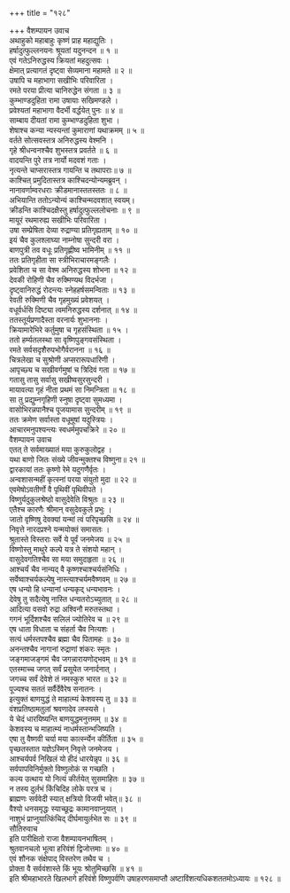 +++
title = "१२८"

+++
वैशम्पायन उवाच  
अथाहुको महाबाहुः कृष्णं प्राह महाद्युतिः ।  
हर्षादुत्फुल्लनयनः श्रूयतां यदुनन्दन ॥ १ ॥  
एवं गतेऽनिरुद्धस्य क्रियतां महदुत्सवः ।  
क्षेमात् प्रत्यागतं दृष्ट्वा सेव्यमाना महामते ॥ २ ॥  
उषापि च महाभागा सखीभिः परिवारिता ।  
रमते परया प्रीत्या चानिरुद्धेन संगता ॥ ३ ॥  
कुम्भाण्डदुहिता रामा उषायाः सखिमण्डले ।  
प्रवेश्यतां महाभागा वैदर्भी वर्द्धयेत् पुनः ॥ ४ ॥  
साम्बाय दीयतां रामा कुम्भाण्डदुहिता शुभा ।  
शेषाश्च कन्या न्यस्यन्तां कुमाराणां यथाक्रमम् ॥ ५ ॥  
वर्तते सोत्सवस्तत्र अनिरुद्धस्य वेश्मनि ।  
गृहे श्रीधन्वनश्चैव शुभस्तत्र प्रवर्तते ॥ ६ ॥  
वादयन्ति पुरे तत्र नार्यो मदवशं गताः ।  
नृत्यन्ते चाप्सरास्तत्र गायन्ति च तथापराः॥ ७ ॥  
काश्चित् प्रमुदितास्तत्र काश्चिदन्योन्यमब्रुवन् ।  
नानावर्णाम्वरधराः क्रीडमानास्ततस्ततः ॥ ८ ॥  
अभियान्ति ततोऽन्योन्यं काश्चिन्मदवशात् स्वयम्।  
क्रीडन्ति काश्चिदक्षैस्तु हर्षादुत्फुल्ललोचनाः ॥ ९ ॥  
मायूरं रथमारुह्य सखीभिः परिवारिता ।  
उषा सम्प्रेषिता देव्या रुद्राण्या प्रतिगृह्यताम् ॥ १० ॥  
इयं चैव कुलश्लाघ्या नाम्नोषा सुन्दरी वरा ।  
बाणपुत्री तव वधूः प्रतिगृह्णीष्व भामिनीम् ॥ ११ ॥  
ततः प्रतिगृहीता सा स्त्रीभिराचारमङ्गलैः ।  
प्रवेशिता च सा वेश्म अनिरुद्धस्य शोभना ॥ १२ ॥  
देवकी रोहिणी चैव रुक्मिण्यथ विदर्भजा ।  
दृष्ट्वानिरुद्धं रोदन्त्यः स्नेहहर्षसमन्विताः ॥ १३ ॥  
रेवती रुक्मिणी चैव गृहमुख्यं प्रवेशयत् ।  
वधूर्वर्धसि दिष्ट्या त्वमनिरुद्धस्य दर्शनात् ॥ १४ ॥  
ततस्तूर्यप्रणादैस्ता वरनार्यः शुभाननाः ।  
क्रियामारेभिरे कर्तुमुषा च गृहसंस्थिता ॥ १५ ।  
ततो हर्म्यतलस्था सा वृष्णिपुङ्गवसंस्थिता ।  
रमते सर्वसदृशैरुपभोगैर्वरानना ॥ १६ ॥  
चित्रलेखा च सुश्रोणी अप्सरारूपधारिणी ।  
आपृच्छ्य च सखीवर्गमुषां च त्रिदिवं गता ॥ १७ ॥  
गतासु तासु सर्वासु सखीष्वसुरसुन्दरी ।  
मायावत्या गृहं नीता प्रथमं सा निमन्त्रिता ॥ १८ ॥  
सा तु प्रद्युम्नगृहिणी स्नुषा दृष्ट्वा सुमध्यमा ।  
वासोभिरन्नपानैश्च पूजयामास सुन्दरीम् ॥ १९ ॥  
ततः क्रमेण सर्वास्ता वधूमूषां यदुस्त्रियः ।  
आचारमनुपश्यन्त्यः स्वधर्ममुपचक्रिरे ॥ २० ॥  
वैशम्पायन उवाच  
एतत् ते सर्वमाख्यातं मया कुरुकुलोद्वह ।  
यथा बाणो जितः संख्ये जीवन्मुक्तश्च विष्णुना॥ २१ ॥  
द्वारकायां ततः कृष्णो रेमे यदुगणैर्वृतः ।  
अन्वशासन्महीं कृत्स्नां परया संयुतो मुदा ॥ २२ ॥  
एवमेषोऽवतीर्णो वै पृथिवीं पृथिवीपते ।  
विष्णुर्यदुकुलश्रेष्ठो वासुदेवेति विश्रुतः ॥ २३ ॥  
एतैश्च कारणैः श्रीमान् वसुदेवकुले प्रभुः ।  
जातो वृष्णिषु देवक्यां यन्मां त्वं परिपृच्छसि ॥ २४ ॥  
निवृत्ते नारदप्रश्ने यन्मयोक्तं समासतः ।  
श्रुतास्ते विस्तराः सर्वे ये पूर्वं जनमेजय ॥ २५ ॥  
विष्णोस्तु माथुरे कल्पे यत्र ते संशयो महान् ।  
वासुदेवगतिश्चैव सा मया समुदाहृता ॥ २६ ॥  
आश्चर्यं चैव नान्यद् वै कृष्णश्चाश्चर्यसंनिधिः ।  
सर्वेष्वाश्चर्यकल्पेषु नास्त्याश्चर्यमवैष्णवम् ॥ २७ ॥  
एष धन्यो हि धन्यानां धन्यकृद् धन्यभावनः ।  
देवेषु तु सदैत्येषु नास्ति धन्यतरोऽच्युतात् ॥ २८ ॥  
आदित्या वसवो रुद्रा अश्विनौ मरुतस्तथा ।  
गगनं भूर्दिशश्चैव सलिलं ज्योतिरेव च ॥ २९ ॥  
एष धाता विधाता च संहर्ता चैव नित्यशः ।  
सत्यं धर्मस्तपश्चैव ब्रह्मा चैव पितामहः ॥ ३० ॥  
अनन्तश्चैव नागानां रुद्राणां शंकरः स्मृतः ।  
जङ्गमाजङ्गमं चैव जगन्नारायणोद्भवम् ॥ ३१ ॥  
एतस्माच्च जगत् सर्वं प्रसूयेत जनार्दनात् ।  
जगच्च सर्वं देवेशे तं नमस्कुरु भारत ॥ ३२ ॥  
पूज्यश्च सततं सर्वैर्देवैरेष सनातनः ।  
इत्युक्तं बाणयुद्धं ते माहात्म्यं केशवस्य तु ॥ ३३ ॥  
वंशप्रतिष्ठामतुलां श्रवणादेव लप्स्यसे ।  
ये चेदं धारयिष्यन्ति बाणयुद्धमनुत्तमम् ॥ ३४ ॥  
केशवस्य च माहात्म्यं नाधर्मस्तान्भजिष्यति ।  
एषा तु वैष्णवी चर्या मया कार्त्स्न्येन कीर्तिता ॥ ३५ ॥  
पृच्छतस्तात यज्ञेऽस्मिन् निवृत्ते जनमेजय ।  
आश्चर्यपर्व निखिलं यो हीदं धारयेन्नृप ॥ ३६ ॥  
सर्वपापविनिर्मुक्तो विष्णुलोकं स गच्छति ।  
कल्य उत्थाय यो नित्यं कीर्तयेत् सुसमाहितः ॥ ३७ ॥  
न तस्य दुर्लभं किंचिदिह लोके परत्र च ।  
ब्राह्मणः सर्ववेदी स्यात् क्षत्रियो विजयी भवेत्॥ ३८ ॥  
वैश्यो धनसमृद्धः स्याच्छूद्रः कामानवाप्नुयात् ।  
नाशुभं प्राप्नुयात्किंचिद् दीर्घमायुर्लभेत सः ॥ ३९ ॥  
सौतिरुवाच  
इति पारीक्षितो राजा वैशम्पायनभाषितम् ।  
श्रुतवानचलो भूत्वा हरिवंशं द्विजोत्तमाः ॥ ४० ॥  
एवं शौनक संक्षेपाद् विस्तरेण तथैव च ।  
प्रोक्ता वै सर्ववंशास्ते किं भूयः श्रोतुमिच्छसि ॥ ४१ ॥  
इति श्रीमहाभारते खिलभागे हरिवंशे विष्णुपर्वणि उषाहरणसमाप्तौ अष्टाविंशत्यधिकशततमोऽध्यायः ॥ १२८ ॥